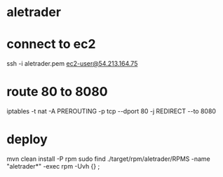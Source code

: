 aletrader
=========

# connect to ec2 
ssh -i aletrader.pem ec2-user@54.213.164.75

# route 80 to 8080
iptables -t nat -A PREROUTING -p tcp --dport 80 -j REDIRECT --to 8080

# deploy
mvn clean install -P rpm
sudo find ./target/rpm/aletrader/RPMS -name "aletrader*" -exec rpm -Uvh {} \;
